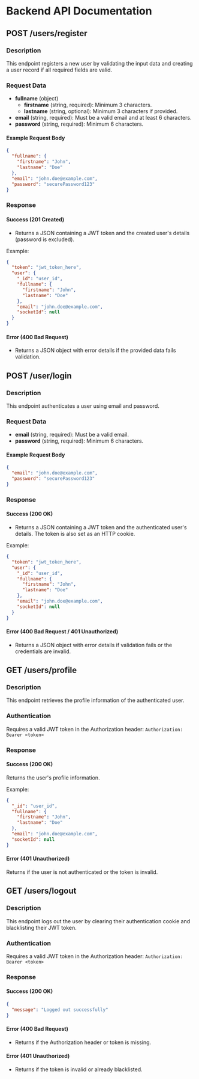 # Backend API Documentation

## POST /users/register

### Description
This endpoint registers a new user by validating the input data and creating a user record if all required fields are valid.

### Request Data
- **fullname** (object)
  - **firstname** (string, required): Minimum 3 characters.
  - **lastname** (string, optional): Minimum 3 characters if provided.
- **email** (string, required): Must be a valid email and at least 6 characters.
- **password** (string, required): Minimum 6 characters.

#### Example Request Body
```json
{
  "fullname": {
    "firstname": "John",
    "lastname": "Doe"
  },
  "email": "john.doe@example.com",
  "password": "securePassword123"
}
```

### Response

#### Success (201 Created)
- Returns a JSON containing a JWT token and the created user's details (password is excluded).

Example:
```json
{
  "token": "jwt_token_here",
  "user": {
    "_id": "user_id",
    "fullname": {
      "firstname": "John",
      "lastname": "Doe"
    },
    "email": "john.doe@example.com",
    "socketId": null
  }
}
```

#### Error (400 Bad Request)
- Returns a JSON object with error details if the provided data fails validation.

## POST /user/login

### Description
This endpoint authenticates a user using email and password.

### Request Data
- **email** (string, required): Must be a valid email.
- **password** (string, required): Minimum 6 characters.

#### Example Request Body
```json
{
  "email": "john.doe@example.com",
  "password": "securePassword123"
}
```

### Response

#### Success (200 OK)
- Returns a JSON containing a JWT token and the authenticated user's details. The token is also set as an HTTP cookie.

Example:
```json
{
  "token": "jwt_token_here",
  "user": {
    "_id": "user_id",
    "fullname": {
      "firstname": "John",
      "lastname": "Doe"
    },
    "email": "john.doe@example.com",
    "socketId": null
  }
}
```

#### Error (400 Bad Request / 401 Unauthorized)
- Returns a JSON object with error details if validation fails or the credentials are invalid.

## GET /users/profile

### Description
This endpoint retrieves the profile information of the authenticated user.

### Authentication
Requires a valid JWT token in the Authorization header:
`Authorization: Bearer <token>`

### Response

#### Success (200 OK)
Returns the user's profile information.

Example:
```json
{
  "_id": "user_id",
  "fullname": {
    "firstname": "John",
    "lastname": "Doe"
  },
  "email": "john.doe@example.com",
  "socketId": null
}
```

#### Error (401 Unauthorized)
Returns if the user is not authenticated or the token is invalid.

## GET /users/logout

### Description
This endpoint logs out the user by clearing their authentication cookie and blacklisting their JWT token.

### Authentication
Requires a valid JWT token in the Authorization header:
`Authorization: Bearer <token>`

### Response

#### Success (200 OK)
```json
{
  "message": "Logged out successfully"
}
```

#### Error (400 Bad Request)
- Returns if the Authorization header or token is missing.

#### Error (401 Unauthorized)
- Returns if the token is invalid or already blacklisted.
